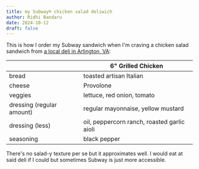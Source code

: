 ```yaml
---
title: my Subway® chicken salad deliwich
author: Ridhi Bandaru
date: 2024-10-12
draft: false
---
```

This is how I order my Subway sandwich when I'm craving a chicken salad sandwich from [a local deli in Arlington, VA](https://www.google.com/maps/place/Chelsea+Market+%26+Deli/@38.8899495,-77.0883377,17z/data=!3m1!4b1!4m6!3m5!1s0x89b7b6898d3c73c9:0x99ee4c06aa82f106!8m2!3d38.8899454!4d-77.0857628!16s%2Fg%2F11f2_5zs6n?entry=ttu&g_ep=EgoyMDI0MTAwOS4wIKXMDSoASAFQAw%3D%3D):

|                           | 6" Grilled Chicken                          |
| ------------------------- | ------------------------------------------- |
| bread                     | toasted artisan Italian                     |
| cheese                    | Provolone                                   |
| veggies                   | lettuce, red onion, tomato                  |
| dressing (regular amount) | regular mayonnaise, yellow mustard          |
| dressing (less)           | oil, peppercorn ranch, roasted garlic aioli |
| seasoning                 | black pepper                                |
There's no salad-y texture per se but it approximates well. I would eat at said deli if I could but sometimes Subway is just more accessible.